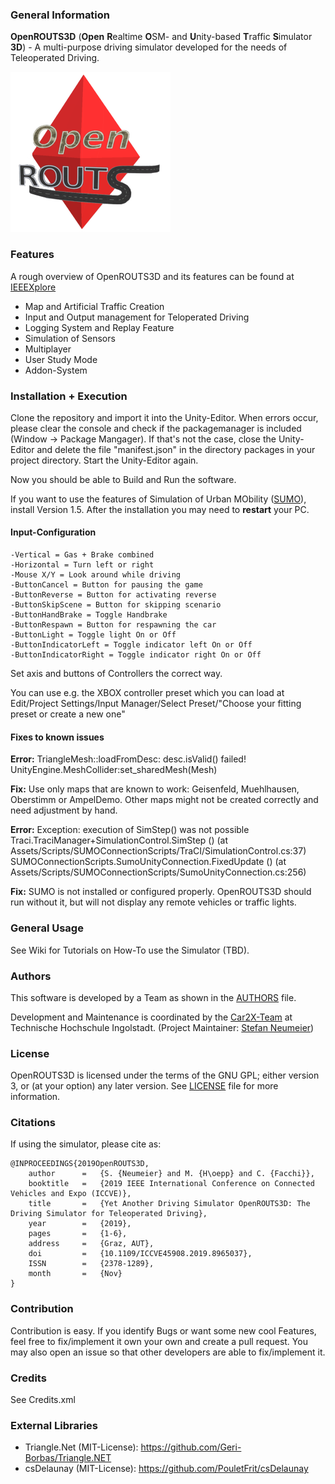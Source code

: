 ### General Information

**OpenROUTS3D** (**Open** **R**ealtime **O**SM- and **U**nity-based **T**raffic **S**imulator **3D**) - A multi-purpose driving simulator developed for the needs of Teleoperated Driving.

![OpenROUTS3D logo](logo.png)

### Features
A rough overview of OpenROUTS3D and its features can be found at [IEEEXplore](https://ieeexplore.ieee.org/document/8965037)

- Map and Artificial Traffic Creation
- Input and Output management for Teloperated Driving
- Logging System and Replay Feature
- Simulation of Sensors
- Multiplayer
- User Study Mode
- Addon-System

### Installation + Execution

Clone the repository and import it into the Unity-Editor.
When errors occur, please clear the console and check if the packagemanager is included (Window -> Package Mangager).
If that's not the case, close the Unity-Editor and delete the file "manifest.json" in the directory packages in your project directory. 
Start the Unity-Editor again.

Now you should be able to Build and Run the software.

If you want to use the features of Simulation of Urban MObility ([SUMO](https://www.dlr.de/ts/en/desktopdefault.aspx/tabid-9883/16931_read-41000/)), install Version 1.5. After the installation you may need to **restart** your PC.

#### Input-Configuration

````
-Vertical = Gas + Brake combined
-Horizontal = Turn left or right
-Mouse X/Y = Look around while driving
-ButtonCancel = Button for pausing the game
-ButtonReverse = Button for activating reverse
-ButtonSkipScene = Button for skipping scenario
-ButtonHandBrake = Toggle Handbrake
-ButtonRespawn = Button for respawning the car
-ButtonLight = Toggle light On or Off
-ButtonIndicatorLeft = Toggle indicator left On or Off
-ButtonIndicatorRight = Toggle indicator right On or Off
````
Set axis and buttons of Controllers the correct way.
    
You can use e.g. the XBOX controller preset which you can load at Edit/Project Settings/Input Manager/Select Preset/"Choose your fitting preset or create a new one"


#### Fixes to known issues

**Error:**  TriangleMesh::loadFromDesc: desc.isValid() failed!
			UnityEngine.MeshCollider:set_sharedMesh(Mesh)

**Fix:** Use only maps that are known to work: Geisenfeld, Muehlhausen, Oberstimm or AmpelDemo.
Other maps might not be created correctly and need adjustment by hand.

**Error:** 	Exception: execution of SimStep() was not possible
       		Traci.TraciManager+SimulationControl.SimStep () (at Assets/Scripts/SUMOConnectionScripts/TraCI/SimulationControl.cs:37)
       		SUMOConnectionScripts.SumoUnityConnection.FixedUpdate () (at Assets/Scripts/SUMOConnectionScripts/SumoUnityConnection.cs:256)

**Fix:** SUMO is not installed or configured properly.
OpenROUTS3D should run without it, but will not display any remote vehicles or traffic lights.

### General Usage 
See Wiki for Tutorials on How-To use the Simulator (TBD).

### Authors
This software is developed by a Team as shown in the [AUTHORS](AUTHORS.md) file.

Development and Maintenance is coordinated by the [Car2X-Team](https://www.thi.de/en/research/carissma/laboratories/car2x-laboratory) at Technische Hochschule Ingolstadt.
(Project Maintainer: [Stefan Neumeier](https://www.thi.de/en/carissma/personnel/stefan-neumeier-msc))

### License
OpenROUTS3D is licensed under the terms of the GNU GPL; either version 3,
or (at your option) any later version.
See [LICENSE](LICENSE) file for more information.

### Citations
If using the simulator, please cite as:
````
@INPROCEEDINGS{2019OpenROUTS3D,
	author		=	{S. {Neumeier} and M. {H\oepp} and C. {Facchi}},
	booktitle	=	{2019 IEEE International Conference on Connected Vehicles and Expo (ICCVE)},
	title		=	{Yet Another Driving Simulator OpenROUTS3D: The Driving Simulator for Teleoperated Driving},
	year		=	{2019},
	pages		=	{1-6},
	address     =   {Graz, AUT},
	doi			=	{10.1109/ICCVE45908.2019.8965037},
	ISSN		=	{2378-1289},
	month		=	{Nov}
}
````

### Contribution
Contribution is easy.
If you identify Bugs or want some new cool Features, feel free to fix/implement it own your own and create a pull request.
You may also open an issue so that other developers are able to fix/implement it.

### Credits
See Credits.xml

### External Libraries
- Triangle.Net (MIT-License): https://github.com/Geri-Borbas/Triangle.NET
- csDelaunay (MIT-License): https://github.com/PouletFrit/csDelaunay